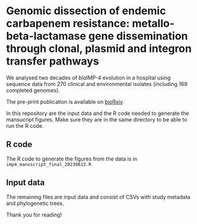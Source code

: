 # Genomic dissection of endemic carbapenem resistance: metallo-beta-lactamase gene dissemination through clonal, plasmid and integron transfer pathways
We analysed two decades of *bla*IMP-4 evolution in a hospital using sequence data from 270 clinical and environmental isolates (including 169 completed genomes).

The pre-print publication is available on [bioRxiv](https://www.biorxiv.org/content/10.1101/2023.03.25.534241v1).

In this repository are the input data and the R code needed to generate the mansucript figures. Make sure they are in the same directory to be able to run the R code.

## R code
The R code to generate the figures from the data is in `imp4_manuscript_final_20230613.R`

## Input data
The remaining files are input data and consist of CSVs with study metadata and phylogenetic trees.

Thank you for reading!
